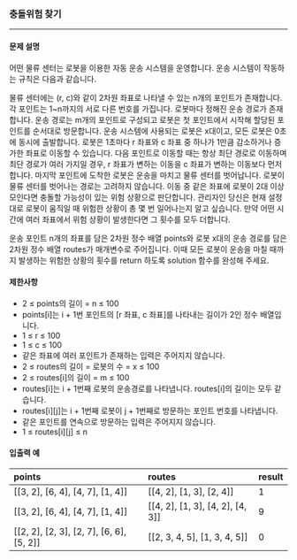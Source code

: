### 충돌위험 찾기

***

#### 문제 설명
어떤 물류 센터는 로봇을 이용한 자동 운송 시스템을 운영합니다. 운송 시스템이 작동하는 규칙은 다음과 같습니다.

물류 센터에는 (r, c)와 같이 2차원 좌표로 나타낼 수 있는 n개의 포인트가 존재합니다. 각 포인트는 1~n까지의 서로 다른 번호를 가집니다.
로봇마다 정해진 운송 경로가 존재합니다. 운송 경로는 m개의 포인트로 구성되고 로봇은 첫 포인트에서 시작해 할당된 포인트를 순서대로 방문합니다.
운송 시스템에 사용되는 로봇은 x대이고, 모든 로봇은 0초에 동시에 출발합니다. 로봇은 1초마다 r 좌표와 c 좌표 중 하나가 1만큼 감소하거나 증가한 좌표로 이동할 수 있습니다.
다음 포인트로 이동할 때는 항상 최단 경로로 이동하며 최단 경로가 여러 가지일 경우, r 좌표가 변하는 이동을 c 좌표가 변하는 이동보다 먼저 합니다.
마지막 포인트에 도착한 로봇은 운송을 마치고 물류 센터를 벗어납니다. 로봇이 물류 센터를 벗어나는 경로는 고려하지 않습니다.
이동 중 같은 좌표에 로봇이 2대 이상 모인다면 충돌할 가능성이 있는 위험 상황으로 판단합니다. 관리자인 당신은 현재 설정대로 로봇이 움직일 때 위험한 상황이 총 몇 번 일어나는지 알고 싶습니다. 만약 어떤 시간에 여러 좌표에서 위험 상황이 발생한다면 그 횟수를 모두 더합니다.

운송 포인트 n개의 좌표를 담은 2차원 정수 배열 points와 로봇 x대의 운송 경로를 담은 2차원 정수 배열 routes가 매개변수로 주어집니다. 이때 모든 로봇이 운송을 마칠 때까지 발생하는 위험한 상황의 횟수를 return 하도록 solution 함수를 완성해 주세요.
#### 제한사항
- 2 ≤ points의 길이 = n ≤ 100
- points[i]는 i + 1번 포인트의 [r 좌표, c 좌표]를 나타내는 길이가 2인 정수 배열입니다.
- 1 ≤ r ≤ 100
- 1 ≤ c ≤ 100
- 같은 좌표에 여러 포인트가 존재하는 입력은 주어지지 않습니다.
- 2 ≤ routes의 길이 = 로봇의 수 = x ≤ 100
- 2 ≤ routes[i]의 길이 = m ≤ 100
- routes[i]는 i + 1번째 로봇의 운송경로를 나타냅니다. routes[i]의 길이는 모두 같습니다.
- routes[i][j]는 i + 1번째 로봇이 j + 1번째로 방문하는 포인트 번호를 나타냅니다.
- 같은 포인트를 연속으로 방문하는 입력은 주어지지 않습니다.
- 1 ≤ routes[i][j] ≤ n

#### 입출력 예
| points   | routes	    | result |
| :------- | :--------- | :----- |
| [[3, 2], [6, 4], [4, 7], [1, 4]] | [[4, 2], [1, 3], [2, 4]]   | 1      |
| [[3, 2], [6, 4], [4, 7], [1, 4]] | [[4, 2], [1, 3], [4, 2], [4, 3]] | 9      |
| [[2, 2], [2, 3], [2, 7], [6, 6], [5, 2]] | [[2, 3, 4, 5], [1, 3, 4, 5]] | 0      |